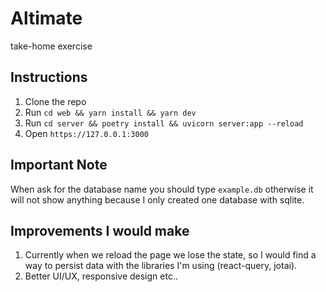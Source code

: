 # Altimate
take-home exercise

## Instructions

1. Clone the repo
1. Run `cd web && yarn install && yarn dev`
1. Run `cd server && poetry install && uvicorn server:app --reload`
1. Open `https://127.0.0.1:3000`

## Important Note

When ask for the database name you should type `example.db` otherwise it will not show anything because I only created one database with sqlite.


## Improvements I would make

1. Currently when we reload the page we lose the state, so I would find a way to persist data with the libraries I'm using (react-query, jotai).
1. Better UI/UX, responsive design etc..
